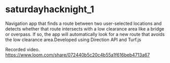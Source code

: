 # saturdayhacknight_1
Navigation app that finds a route between two user-selected locations and detects whether that route intersects with a low clearance area like a bridge or overpass. If so, the app will automatically look for a new route that avoids the low clearance area.Developed using Direction API and Turf.js

Recorded video.
https://www.loom.com/share/072440b5c20c4b55a1f616beb4713a67
